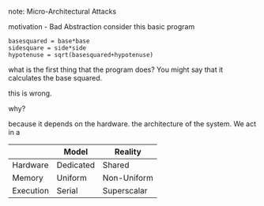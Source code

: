 note: Micro-Architectural Attacks

motivation - Bad Abstraction
consider this basic program
```
basesquared = base*base
sidesquare = side*side
hypotenuse = sqrt(basesquared+hypotenuse)
```
what is the first thing that the program does? You might say that it calculates the base squared. 

this is wrong.

why?

because it depends on the hardware. the architecture of the system. We act in a


|           | Model     | Reality     |
| --------- | --------- | ----------- |
| Hardware  | Dedicated | Shared      |
| Memory    | Uniform   | Non-Uniform |
| Execution | Serial    | Superscalar |
